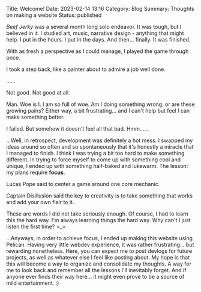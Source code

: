 Title: Welcome!
Date: 2023-02-14 13:16
Category: Blog
Summary: Thoughts on making a website
Status: published

*Beef Jerky* was a several month long solo endeavor. It was tough, but I believed in it. 
I studied art, music, narrative design - anything that might help. I put in the hours.
I put in the days. And then... finally. It was finished. 

With as fresh a perspective as I could manage, I played the game through once.

I took a step back, like a painter about to admire a job well done.

......

Not good. Not good at all.

Man. Woe is I. I am so full of woe. Am I doing something wrong, or are these growing pains? Either way, 
a bit frustrating... and I can't help but feel I can make something better.

I failed. But somehow it doesn't feel all that bad. Hmm......

...Well, in retrospect, development was definitely a hot mess. I swapped my ideas around so often and so spontaneously
that it's honestly a miracle that I managed to finish. I think I was trying a bit too hard to make something different.
In trying to force myself to come up with something cool and unique, I ended up with something half-baked and lukewarm.
The lesson: my plans require **focus**. 

Lucas Pope said to center a game around one core mechanic.

Captain Disillusion said the key to creativity is to take something that works and add your own flair to it.

These are words I did not take seriously enough. Of course, I had to learn this the hard way. I'm always learning 
things the hard way. Why can't I just listen the first time? >_>

...Anyways, in order to achieve focus, I ended up making this website using Pelican. 
Having very little webdev experience, it was rather frustrating... but rewarding nonetheless. 
Here, you can expect me to post devlogs for future projects, as well as whatever else I feel like posting about. 
My hope is that this will become a way to organize and consolidate my thoughts. A way for me to look back and remember
all the lessons I'll inevitably forget. And if anyone ever finds their way here... it might even prove to be a source
of mild entertainment. :)


